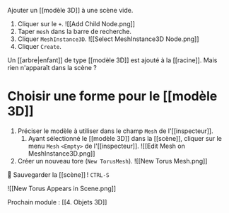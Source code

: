 Ajouter un [[modèle 3D]] à une scène vide.

1. Cliquer sur le `+`.
	![[Add Child Node.png]]
2. Taper `mesh` dans la barre de recherche.
3. Cliquer `MeshInstance3D`.
		![[Select MeshInstance3D Node.png]]
3. Cliquer `Create`.

Un [[arbre|enfant]] de type [[modèle 3D]] est ajouté à la [[racine]]. Mais rien n'apparaît dans la scène ?

# Choisir une forme pour le [[modèle 3D]]

1. Préciser le modèle à utiliser dans le champ `Mesh` de l'[[inspecteur]].
	1. Ayant sélectionné le [[modèle 3D]] dans la [[scène]], cliquer sur le menu `Mesh` `<Empty>` de l'[[inspecteur]].
		![[Edit Mesh on MeshInstance3D.png]]
2. Créer un nouveau tore (`New TorusMesh`).
	![[New Torus Mesh.png]]

💾 Sauvegarder la [[scène]] ! `CTRL-S`

![[New Torus Appears in Scene.png]]

Prochain module : [[4. Objets 3D]]
